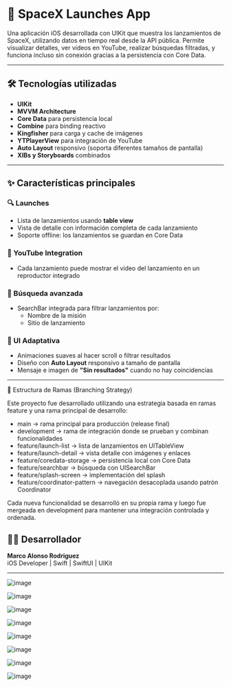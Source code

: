 # 🚀 SpaceX Launches App

Una aplicación iOS desarrollada con UIKit que muestra los lanzamientos de SpaceX, utilizando datos en tiempo real desde la API pública. Permite visualizar detalles, ver videos en YouTube, realizar búsquedas filtradas, y funciona incluso sin conexión gracias a la persistencia con Core Data.

---

## 🛠 Tecnologías utilizadas

- **UIKit**
- **MVVM Architecture**
- **Core Data** para persistencia local
- **Combine** para binding reactivo
- **Kingfisher** para carga y cache de imágenes
- **YTPlayerView** para integración de YouTube
- **Auto Layout** responsivo (soporta diferentes tamaños de pantalla)
- **XIBs y Storyboards** combinados

---

## ✨ Características principales

### 🔍 Launches

- Lista de lanzamientos usando **table view**
- Vista de detalle con información completa de cada lanzamiento
- Soporte offline: los lanzamientos se guardan en Core Data

### 🎥 YouTube Integration

- Cada lanzamiento puede mostrar el video del lanzamiento en un reproductor integrado

### 🔎 Búsqueda avanzada

- SearchBar integrada para filtrar lanzamientos por:
  - Nombre de la misión
  - Sitio de lanzamiento

### 📱 UI Adaptativa

- Animaciones suaves al hacer scroll o filtrar resultados
- Diseño con **Auto Layout** responsivo a tamaño de pantalla
- Mensaje e imagen de **"Sin resultados"** cuando no hay coincidencias

---

🌱 Estructura de Ramas (Branching Strategy)

Este proyecto fue desarrollado utilizando una estrategia basada en ramas feature y una rama principal de desarrollo:
- main → rama principal para producción (release final)
- development → rama de integración donde se prueban y combinan funcionalidades
- feature/launch-list → lista de lanzamientos en UITableView
- feature/launch-detail → vista detalle con imágenes y enlaces
- feature/coredata-storage → persistencia local con Core Data
- feature/searchbar → búsqueda con UISearchBar
- feature/splash-screen → implementación del splash
- feature/coordinator-pattern → navegación desacoplada usando patrón Coordinator

Cada nueva funcionalidad se desarrolló en su propia rama y luego fue mergeada en development para mantener una integración controlada y ordenada.

## 🧑‍💻 Desarrollador

**Marco Alonso Rodriguez**  
iOS Developer | Swift | SwiftUI | UIKit  

---

![image](https://github.com/user-attachments/assets/3db8f5ec-f6f2-4222-bfdd-ed9d26953e9e)



![image](https://github.com/user-attachments/assets/3ac60ca7-7018-4dbd-a118-4225c013278d)



![image](https://github.com/user-attachments/assets/a98a77ac-5c0b-4801-bdef-ecdcf3fe02a6)



![image](https://github.com/user-attachments/assets/651303d0-a81a-4eea-ac33-245089509cfe)



![image](https://github.com/user-attachments/assets/94a34763-afe7-4c38-a88d-b88c06df9e72)


![image](https://github.com/user-attachments/assets/807d8b64-0af4-4941-8bf6-de37eae1cc60)



![image](https://github.com/user-attachments/assets/6bc41bdc-d60b-4672-8009-c2bfd2514039)



![image](https://github.com/user-attachments/assets/2665e139-937b-45bc-bdb7-cf0e8c8bf87d)


